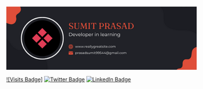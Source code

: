 [![Sumit's GitHub Banner](./assets/Sumit-GH-Banner.png)](https://twitter.com/_sumitprasad_)

[![Visits Badge]](https://badges.pufler.dev/visits/sumit-prasad/sumit-prasad)
[![Twitter Badge](https://img.shields.io/badge/Twitter-Profile-informational?style=flat&logo=twitter&logoColor=white&color=1CA2F1)](https://twitter.com/_sumitprasad__)
[![LinkedIn Badge](https://img.shields.io/badge/LinkedIn-Profile-informational?style=flat&logo=linkedin&logoColor=white&color=0D76A8)](https://www.linkedin.com/in/sumitxprasad/)

